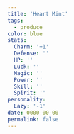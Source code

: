```yaml
---
title: 'Heart Mint'
tags:
  - produce
color: blue
stats:
  Charm: '+1'
  Defense: ''
  HP: ''
  Luck: ''
  Magic: ''
  Power: ''
  Skill: ''
  Spirit: ''
personality:
  Lazy: '-1'
date: 0000-00-00
permalink: false
---
```

